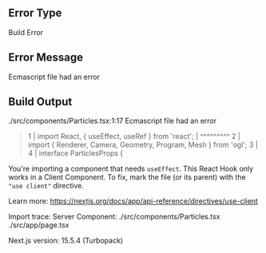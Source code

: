 ## Error Type
Build Error

## Error Message
Ecmascript file had an error

## Build Output
./src/components/Particles.tsx:1:17
Ecmascript file had an error
> 1 | import React, { useEffect, useRef } from 'react';
    |                 ^^^^^^^^^
  2 | import { Renderer, Camera, Geometry, Program, Mesh } from 'ogl';
  3 |
  4 | interface ParticlesProps {

You're importing a component that needs `useEffect`. This React Hook only works in a Client Component. To fix, mark the file (or its parent) with the `"use client"` directive.

 Learn more: https://nextjs.org/docs/app/api-reference/directives/use-client

Import trace:
  Server Component:
    ./src/components/Particles.tsx
    ./src/app/page.tsx

Next.js version: 15.5.4 (Turbopack)
